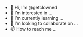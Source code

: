 - 👋 Hi, I’m @getclowned
- 👀 I’m interested in ...
- 🌱 I’m currently learning ...
- 💞️ I’m looking to collaborate on ...
- 📫 How to reach me ...

<!---
getclowned/getclowned is a ✨ special ✨ repository because its `README.md` (this file) appears on your GitHub profile.
You can click the Preview link to take a look at your changes.
--->
